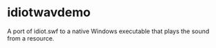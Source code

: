 # idiotwavdemo
A port of idiot.swf to a native Windows executable that plays the sound from a resource.
